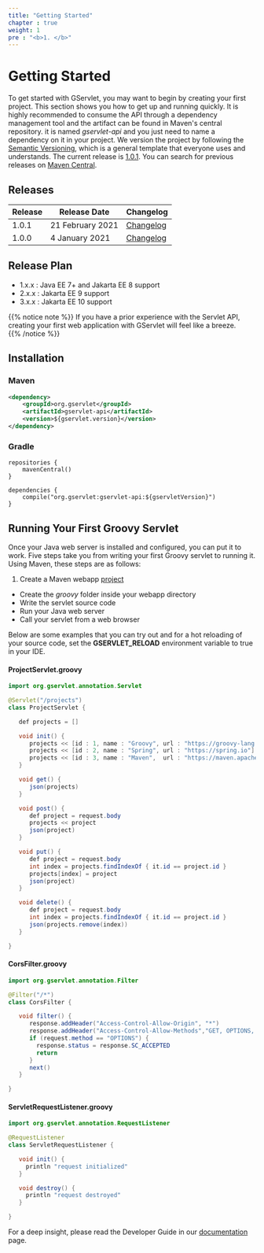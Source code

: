 ```yaml
---
title: "Getting Started"
chapter : true
weight: 1
pre : "<b>1. </b>"
---
```


# Getting Started

To get started with GServlet, you may want to begin by creating your first project. This section shows you how to get up and running quickly. It is highly recommended to consume the API through a dependency management tool and the artifact can be found in Maven's central repository. it is named _gservlet-api_ and you just need to name a dependency on it in your project. We version the project by following the [Semantic Versioning](https://semver.org), which is a general template that everyone uses and understands. The current release is [1.0.1](https://mvnrepository.com/artifact/org.gservlet/gservlet-api/1.0.1). You can search for previous releases on [Maven Central](https://mvnrepository.com/artifact/org.gservlet/gservlet-api).

## Releases

| Release     | Release Date      | Changelog                       |
| ----------- | ----------------- | -------------------------------
| 1.0.1       | 21 February 2021  | [Changelog](/changelogs/1.0.1)  |
| 1.0.0       | 4 January 2021    | [Changelog](/changelogs/1.0.0)  |

## Release Plan

* 1.x.x : Java EE 7+ and Jakarta EE 8 support
* 2.x.x : Jakarta EE 9 support
* 3.x.x : Jakarta EE 10 support

{{% notice note %}}
If you have a prior experience with the Servlet API, creating your first web application with GServlet will feel like a breeze.  
{{% /notice %}}


## Installation

### Maven

```xml
<dependency>
	<groupId>org.gservlet</groupId>
	<artifactId>gservlet-api</artifactId>
	<version>${gservlet.version}</version>
</dependency>
```

### Gradle

```
repositories {
    mavenCentral()
}

dependencies {
    compile("org.gservlet:gservlet-api:${gservletVersion}")
}
```

## Running Your First Groovy Servlet

Once your Java web server is installed and configured, you can put it to work. Five steps take you from writing your first Groovy servlet to running it. Using Maven, these steps are as follows:

1. Create a Maven webapp [project](https://maven.apache.org/archetypes/maven-archetype-webapp)
* Create the *_groovy_* folder inside your webapp directory
* Write the servlet source code
* Run your Java web server
* Call your servlet from a web browser


Below are some examples that you can try out and for a hot reloading of your source code, set the **GSERVLET_RELOAD** environment variable to true in your IDE. 
    
#### ProjectServlet.groovy

``` java
import org.gservlet.annotation.Servlet

@Servlet("/projects")
class ProjectServlet {

   def projects = []

   void init() {
      projects << [id : 1, name : "Groovy", url : "https://groovy-lang.org"]
      projects << [id : 2, name : "Spring", url : "https://spring.io"]
      projects << [id : 3, name : "Maven",  url : "https://maven.apache.org"]
   }

   void get() {
      json(projects)
   }

   void post() {
      def project = request.body
      projects << project
      json(project)
   }

   void put() {
      def project = request.body
      int index = projects.findIndexOf { it.id == project.id }
      projects[index] = project
      json(project)
   }

   void delete() {
      def project = request.body
      int index = projects.findIndexOf { it.id == project.id }
      json(projects.remove(index))
   }

}
```

#### CorsFilter.groovy

``` java
import org.gservlet.annotation.Filter

@Filter("/*")
class CorsFilter {

   void filter() {
      response.addHeader("Access-Control-Allow-Origin", "*")
      response.addHeader("Access-Control-Allow-Methods","GET, OPTIONS, HEAD, PUT, POST, DELETE")
      if (request.method == "OPTIONS") {
        response.status = response.SC_ACCEPTED
        return
      }
      next()
   }

}
```

#### ServletRequestListener.groovy

``` java 
import org.gservlet.annotation.RequestListener

@RequestListener
class ServletRequestListener {

   void init() {
     println "request initialized"
   }

   void destroy() {
     println "request destroyed"
   }

}
```

For a deep insight, please read the Developer Guide in our [documentation](/documentation) page. 